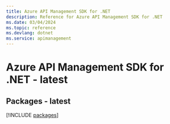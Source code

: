 ```yaml
---
title: Azure API Management SDK for .NET
description: Reference for Azure API Management SDK for .NET
ms.date: 03/04/2024
ms.topic: reference
ms.devlang: dotnet
ms.service: apimanagement
---
```

# Azure API Management SDK for .NET - latest
## Packages - latest
[!INCLUDE [packages](api-management-index.md)]